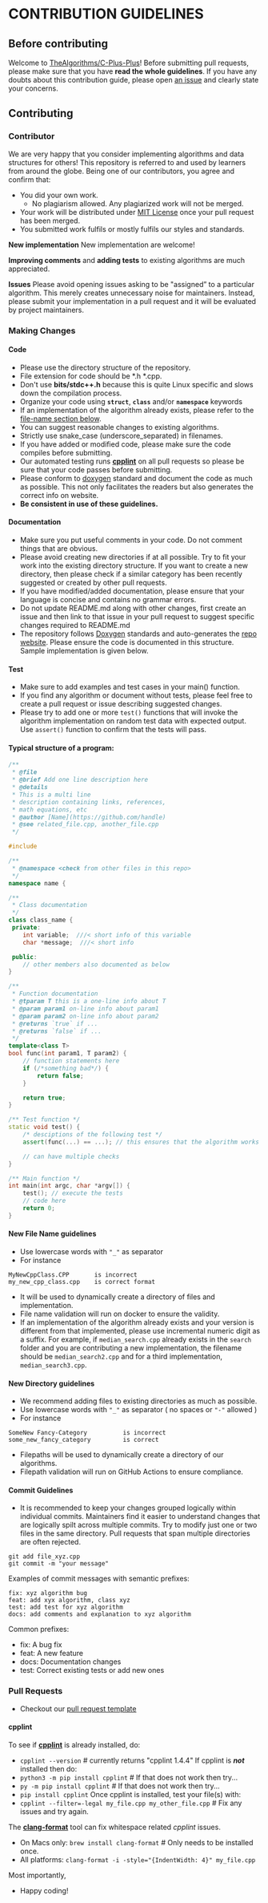 # CONTRIBUTION GUIDELINES

## Before contributing
Welcome to [TheAlgorithms/C-Plus-Plus](https://github.com/TheAlgorithms/C-Plus-Plus)! Before submitting pull requests, please make sure that you have **read the whole guidelines**. If you have any doubts about this contribution guide, please open [an issue](https://github.com/TheAlgorithms/C-Plus-Plus/issues/new/choose) and clearly state your concerns.

## Contributing
### Contributor
We are very happy that you consider implementing algorithms and data structures for others! This repository is referred to and used by learners from around the globe. Being one of our contributors, you agree and confirm that:
- You did your own work.
    - No plagiarism allowed.  Any plagiarized work will not be merged.
- Your work will be distributed under [MIT License](License) once your pull request has been merged.
- You submitted work fulfils or mostly fulfils our styles and standards.

**New implementation** New implementation are welcome!

**Improving comments** and **adding tests** to existing algorithms are much appreciated.

**Issues** Please avoid opening issues asking to be "assigned” to a particular algorithm.  This merely creates unnecessary noise for maintainers.  Instead, please submit your implementation in a pull request and it will be evaluated by project maintainers.

### Making Changes

#### Code
- Please use the directory structure of the repository.
- File extension for code should be *.h *.cpp.
- Don't use **bits/stdc++.h** because this is quite Linux specific and slows down the compilation process.
- Organize your code using **`struct`**, **`class`** and/or **`namespace`** keywords
- If an implementation of the algorithm already exists, please refer to the [file-name section below](#new-file-name-guidelines).
- You can suggest reasonable changes to existing algorithms.
- Strictly use snake_case (underscore_separated) in filenames.
- If you have added or modified code, please make sure the code compiles before submitting.
- Our automated testing runs [__cpplint__](https://github.com/cpplint/cpplint) on all pull requests so please be sure that your code passes before submitting.
- Please conform to [doxygen](https://www.doxygen.nl/manual/docblocks.html) standard and document the code as much as possible. This not only facilitates the readers but also generates the correct info on website.
- **Be consistent in use of these guidelines.**

#### Documentation
- Make sure you put useful comments in your code.  Do not comment things that are obvious.
- Please avoid creating new directories if at all possible. Try to fit your work into the existing directory structure. If you want to create a new directory, then please check if a similar category has been recently suggested or created by other pull requests.
- If you have modified/added documentation, please ensure that your language is concise and contains no grammar errors.
- Do not update README.md along with other changes, first create an issue and then link to that issue in your pull request to suggest specific changes required to README.md
- The repository follows [Doxygen](https://www.doxygen.nl/manual/docblocks.html) standards and auto-generates the [repo website](https://thealgorithms.github.io/C-Plus-Plus). Please ensure the code is documented in this structure. Sample implementation is given below.

#### Test
- Make sure to add examples and test cases in your main() function.
- If you find any algorithm or document without tests, please feel free to create a pull request or issue describing suggested changes.
- Please try to add one or more `test()` functions that will invoke the algorithm implementation on random test data with expected output. Use `assert()` function to confirm that the tests will pass.

#### Typical structure of a program:
```cpp
/**
 * @file 
 * @brief Add one line description here
 * @details 
 * This is a multi line
 * description containing links, references,
 * math equations, etc
 * @author [Name](https://github.com/handle)
 * @see related_file.cpp, another_file.cpp
 */

#include 

/**
 * @namespace <check from other files in this repo>
 */
namespace name {

/**
 * Class documentation
 */
class class_name {
 private:
    int variable;  ///< short info of this variable
    char *message;  ///< short info

 public:
    // other members also documented as below
}

/**
 * Function documentation
 * @tparam T this is a one-line info about T
 * @param param1 on-line info about param1
 * @param param2 on-line info about param2
 * @returns `true` if ...
 * @returns `false` if ...
 */
template<class T>
bool func(int param1, T param2) {
    // function statements here
    if (/*something bad*/) {
        return false;
    }

    return true;
}

/** Test function */
static void test() {
    /* desciptions of the following test */
    assert(func(...) == ...); // this ensures that the algorithm works as expected

    // can have multiple checks
}

/** Main function */
int main(int argc, char *argv[]) {
    test(); // execute the tests
    // code here
    return 0;
}
```

#### New File Name guidelines
- Use lowercase words with ``"_"`` as separator
- For instance
```
MyNewCppClass.CPP       is incorrect
my_new_cpp_class.cpp    is correct format
```
- It will be used to dynamically create a directory of files and implementation.
- File name validation will run on docker to ensure the validity.
- If an implementation of the algorithm already exists and your version is different from that implemented, please use incremental numeric digit as a suffix. For example, if `median_search.cpp` already exists in the `search` folder and you are contributing a new implementation, the filename should be `median_search2.cpp` and for a third implementation, `median_search3.cpp`.

#### New Directory guidelines
- We recommend adding files to existing directories as much as possible.
- Use lowercase words with ``"_"`` as separator ( no spaces or ```"-"``` allowed )
- For instance
```
SomeNew Fancy-Category          is incorrect
some_new_fancy_category         is correct
```
- Filepaths will be used to dynamically create a directory of our algorithms.
- Filepath validation will run on GitHub Actions to ensure compliance.

#### Commit Guidelines
- It is recommended to keep your changes grouped logically within individual commits. Maintainers find it easier to understand changes that are logically spilt across multiple commits.  Try to modify just one or two files in the same directory.  Pull requests that span multiple directories are often rejected.
```
git add file_xyz.cpp
git commit -m "your message"
```
Examples of commit messages with semantic prefixes:
```
fix: xyz algorithm bug
feat: add xyx algorithm, class xyz
test: add test for xyz algorithm
docs: add comments and explanation to xyz algorithm
```
Common prefixes:
- fix: A bug fix
- feat: A new feature
- docs: Documentation changes
- test: Correct existing tests or add new ones

### Pull Requests
- Checkout our [pull request template](https://github.com/TheAlgorithms/C-Plus-Plus/blob/master/.github/pull_request_template.md)

#### cpplint
To see if [__cpplint__](https://github.com/cpplint/cpplint) is already installed, do:
* `cpplint --version`  # currently returns "cpplint 1.4.4"
If cpplint is ___not___ installed then do:
* `python3 -m pip install cpplint`  # If that does not work then try...
* `py -m pip install cpplint`  # If that does not work then try...
* `pip install cpplint`
Once cpplint is installed, test your file(s) with:
* `cpplint --filter=-legal my_file.cpp my_other_file.cpp`  # Fix any issues and try again.

The [__clang-format__](https://clang.llvm.org/docs/ClangFormat.html) tool can fix whitespace related _cpplint_ issues.
* On Macs only: `brew install clang-format`  # Only needs to be installed once.
* All platforms: `clang-format -i -style="{IndentWidth: 4}" my_file.cpp`

Most importantly,
- Happy coding!
